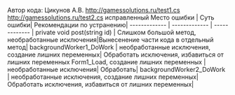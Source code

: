 Автор кода: Цикунов А.В.
http://gamessolutions.ru/test1.cs
http://gamessolutions.ru/test2.cs исправленный
Место ошибки  | Суть ошибки| Рекомендации по устранению|
------------- | ------------- | ------------- |
  private void post(string id) | Слишком большой метод, необработанные исключения|Вынесенение части кода в отдельный метод|
 backgroundWorker1_DoWork  | необработанные исключения, создание лишних переменных| Обработать исключения, избавиться от лишних переменных
  Form1_Load, создание лишних переменных  | необработанные исключения| Обработать|
   backgroundWorker2_DoWork  | необработанные исключения, создание лишних переменных| Обработать исключения, избавиться от лишних переменных|
